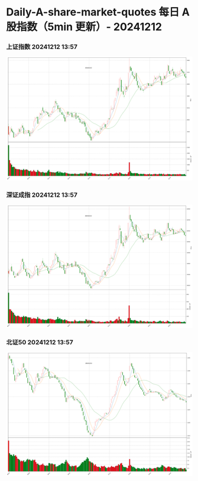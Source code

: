 
# Daily-A-share-market-quotes 每日 A 股指数（5min 更新）- 20241212

### 上证指数 20241212 13:57
![](./fig/2024/12/20241212-sh000001.png)

### 深证成指 20241212 13:57
![](./fig/2024/12/20241212-sz399001.png)

### 北证50 20241212 13:57
![](./fig/2024/12/20241212-bj899050.png)
